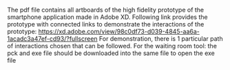 The pdf file contains all artboards of the high fidelity prototype of the smartphone application made in Adobe XD. Following link provides the prototype with connected links to demonstrate the interactions of the prototype: https://xd.adobe.com/view/98c0df73-d039-4845-aa6a-1acadc3a47ef-cd93/?fullscreen For demonstration, there is 1 particular path of interactions chosen that can be followed.
For the waiting room tool: the pck and exe file should be downloaded into the same file to open the exe file
